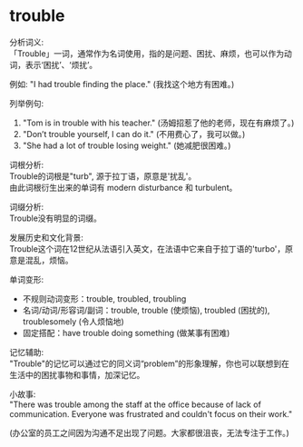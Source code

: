 # trouble

分析词义:  
「Trouble」一词，通常作为名词使用，指的是问题、困扰、麻烦，也可以作为动词，表示‘困扰’、‘烦扰’。

  

例如: "I had trouble finding the place." (我找这个地方有困难。)

  

列举例句:

  

1.  "Tom is in trouble with his teacher." (汤姆招惹了他的老师，现在有麻烦了。)
2.  "Don’t trouble yourself, I can do it." (不用费心了，我可以做。)
3.  "She had a lot of trouble losing weight." (她减肥很困难。)

  

词根分析:  
Trouble的词根是"turb", 源于拉丁语，原意是'扰乱'。  
由此词根衍生出来的单词有 modern disturbance 和 turbulent。

  

词缀分析:  
Trouble没有明显的词缀。

  

发展历史和文化背景:  
Trouble这个词在12世纪从法语引入英文，在法语中它来自于拉丁语的'turbo'，原意是混乱，烦恼。

  

单词变形:

  

*   不规则动词变形：trouble, troubled, troubling
*   名词/动词/形容词/副词：trouble, trouble (使烦恼), troubled (困扰的), troublesomely (令人烦恼地)
*   固定搭配：have trouble doing something (做某事有困难)

  

记忆辅助:  
"Trouble"的记忆可以通过它的同义词“problem”的形象理解，你也可以联想到在生活中的困扰事物和事情，加深记忆。

  

小故事:  
"There was trouble among the staff at the office because of lack of communication. Everyone was frustrated and couldn't focus on their work."

  

(办公室的员工之间因为沟通不足出现了问题。大家都很沮丧，无法专注于工作。)
